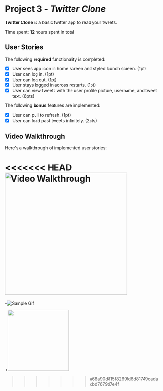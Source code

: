 # Project 3 - *Twitter Clone*

**Twitter Clone** is a basic twitter app to read your tweets.

Time spent: **12** hours spent in total

## User Stories

The following **required** functionality is completed:

- [x] User sees app icon in home screen and styled launch screen. (1pt)
- [x] User can log in. (1pt)
- [x] User can log out. (1pt)
- [x] User stays logged in across restarts. (1pt)
- [x] User can view tweets with the user profile picture, username, and tweet text. (6pts)

The following **bonus** features are implemented:

- [x] User can pull to refresh. (1pt)
- [x] User can load past tweets infinitely. (2pts)

## Video Walkthrough

Here's a walkthrough of implemented user stories:

<<<<<<< HEAD
<img src='https://i.imgur.com/zRU3zPj.gif' title='Video Walkthrough' width='400' alt='Video Walkthrough' />
=======
-![Sample Gif](https://imgur.com/AOi3OFf.gif)

+<img src="/art/sample.gif?raw=true" width="200px">
>>>>>>> a68a90d815f8269fd6d81749cadacbd7679d7e4f
